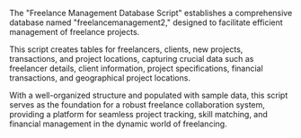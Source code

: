 The "Freelance Management Database Script" establishes a comprehensive database named "freelancemanagement2," designed to facilitate efficient management of freelance projects.

This script creates tables for freelancers, clients, new projects, transactions, and project locations, capturing crucial data such as freelancer details, client information, project specifications, financial transactions, and geographical project locations.

With a well-organized structure and populated with sample data, this script serves as the
foundation for a robust freelance collaboration system, providing a platform for seamless project tracking, skill matching, and financial management in the dynamic world of freelancing.

